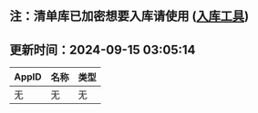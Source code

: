 ## 注：清单库已加密想要入库请使用 ([入库工具](https://github.com/BlankTMing/ManifestAutoUpdate/releases))

## 更新时间：2024-09-15 03:05:14
| AppID | 名称 | 类型  |
| :-------------------- | :----------------------------- | :----------- |
| 无 | 无 | 无 |
